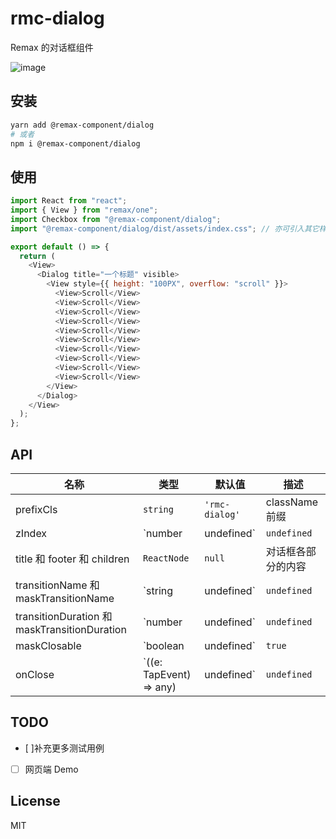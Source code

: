 # rmc-dialog

Remax 的对话框组件

![image](https://user-images.githubusercontent.com/20639676/83356165-baa4b600-a396-11ea-8438-52bfca2f1115.png)

## 安装

```sh
yarn add @remax-component/dialog
# 或者
npm i @remax-component/dialog
```

## 使用

```js
import React from "react";
import { View } from "remax/one";
import Checkbox from "@remax-component/dialog";
import "@remax-component/dialog/dist/assets/index.css"; // 亦可引入其它样式

export default () => {
  return (
    <View>
      <Dialog title="一个标题" visible>
        <View style={{ height: "100PX", overflow: "scroll" }}>
          <View>Scroll</View>
          <View>Scroll</View>
          <View>Scroll</View>
          <View>Scroll</View>
          <View>Scroll</View>
          <View>Scroll</View>
          <View>Scroll</View>
          <View>Scroll</View>
          <View>Scroll</View>
          <View>Scroll</View>
        </View>
      </Dialog>
    </View>
  );
};
```

## API

| 名称                                         | 类型                                 | 默认值         | 描述                                                                                                         |
| -------------------------------------------- | ------------------------------------ | -------------- | ------------------------------------------------------------------------------------------------------------ |
| prefixCls                                    | `string`                             | `'rmc-dialog'` | className 前缀                                                                                               |
| zIndex                                       | `number | undefined`                 | `undefined`    | 对话框 zIndex;                                                                                               |
| title 和 footer 和 children                  | `ReactNode`                          | `null`         | 对话框各部分的内容                                                                                           |
| transitionName 和 maskTransitionName         | `string|undefined`                   | `undefined`    | 对话框内容和底层遮罩的 CSS 动画名称，见                                                                      |
| transitionDuration 和 maskTransitionDuration | `number | undefined`                 | `undefined`    | 对话框内容和遮罩动画的过渡时间。如果只指定`transitionDuration`，`maskTransitionDuration`会使用与前者相同的值 |
| maskClosable                                 | `boolean | undefined`                | `true`         | 点击遮罩层是否可关闭                                                                                         |
| onClose                                      | `((e: TapEvent) => any) | undefined` | `undefined`    | 引起关闭的事件触发时的回调（目前仅有点击遮罩会触发)                                                          |

## TODO

- [ ]补充更多测试用例
- [ ] 网页端 Demo

## License

MIT

